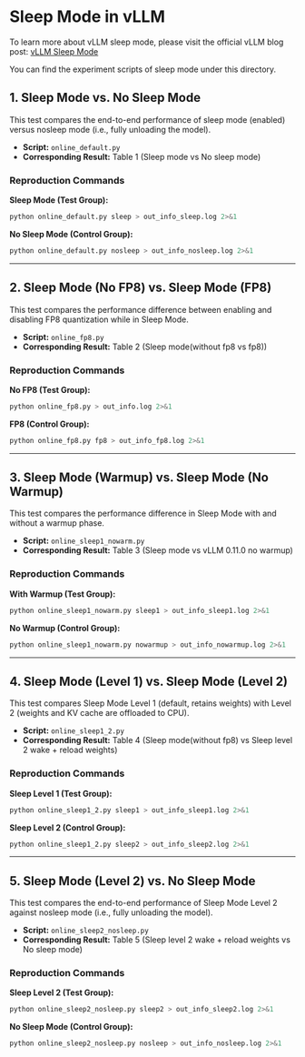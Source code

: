 # Sleep Mode in vLLM

To learn more about vLLM sleep mode, please visit the official vLLM blog post: [vLLM Sleep Mode](https://blog.vllm.ai/2025/10/26/sleep-mode.html)

You can find the experiment scripts of sleep mode under this directory.

## 1. Sleep Mode vs. No Sleep Mode

This test compares the end-to-end performance of sleep mode (enabled) versus nosleep mode (i.e., fully unloading the model).

- **Script:** `online_default.py`
- **Corresponding Result:** Table 1 (Sleep mode vs No sleep mode)

### Reproduction Commands

**Sleep Mode (Test Group):**
```bash
python online_default.py sleep > out_info_sleep.log 2>&1
```

**No Sleep Mode (Control Group):**
```bash
python online_default.py nosleep > out_info_nosleep.log 2>&1
```

---

## 2. Sleep Mode (No FP8) vs. Sleep Mode (FP8)

This test compares the performance difference between enabling and disabling FP8 quantization while in Sleep Mode.

- **Script:** `online_fp8.py`
- **Corresponding Result:** Table 2 (Sleep mode(without fp8 vs fp8))

### Reproduction Commands

**No FP8 (Test Group):**
```bash
python online_fp8.py > out_info.log 2>&1
```

**FP8 (Control Group):**
```bash
python online_fp8.py fp8 > out_info_fp8.log 2>&1
```

---

## 3. Sleep Mode (Warmup) vs. Sleep Mode (No Warmup)

This test compares the performance difference in Sleep Mode with and without a warmup phase.

- **Script:** `online_sleep1_nowarm.py`
- **Corresponding Result:** Table 3 (Sleep mode vs vLLM 0.11.0 no warmup)

### Reproduction Commands

**With Warmup (Test Group):**
```bash
python online_sleep1_nowarm.py sleep1 > out_info_sleep1.log 2>&1
```

**No Warmup (Control Group):**
```bash
python online_sleep1_nowarm.py nowarmup > out_info_nowarmup.log 2>&1
```

---

## 4. Sleep Mode (Level 1) vs. Sleep Mode (Level 2)

This test compares Sleep Mode Level 1 (default, retains weights) with Level 2 (weights and KV cache are offloaded to CPU).

- **Script:** `online_sleep1_2.py`
- **Corresponding Result:** Table 4 (Sleep mode(without fp8) vs Sleep level 2 wake + reload weights)

### Reproduction Commands

**Sleep Level 1 (Test Group):**
```bash
python online_sleep1_2.py sleep1 > out_info_sleep1.log 2>&1
```

**Sleep Level 2 (Control Group):**
```bash
python online_sleep1_2.py sleep2 > out_info_sleep2.log 2>&1
```

---

## 5. Sleep Mode (Level 2) vs. No Sleep Mode

This test compares the end-to-end performance of Sleep Mode Level 2 against nosleep mode (i.e., fully unloading the model).

- **Script:** `online_sleep2_nosleep.py`
- **Corresponding Result:** Table 5 (Sleep level 2 wake + reload weights vs No sleep mode)

### Reproduction Commands

**Sleep Level 2 (Test Group):**
```bash
python online_sleep2_nosleep.py sleep2 > out_info_sleep2.log 2>&1
```

**No Sleep Mode (Control Group):**
```bash
python online_sleep2_nosleep.py nosleep > out_info_nosleep.log 2>&1
```

